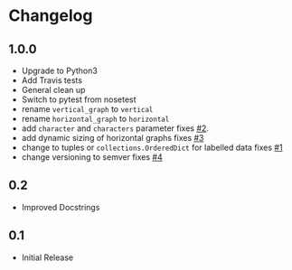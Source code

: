 # Changelog

## 1.0.0

* Upgrade to Python3
* Add Travis tests
* General clean up
* Switch to pytest from nosetest
* rename `vertical_graph` to `vertical`
* rename `horizontal_graph` to `horizontal`
* add `character` and `characters` parameter fixes [#2](https://github.com/markeganfuller/pytextgraph/issues/2).
* add dynamic sizing of horizontal graphs fixes [#3](https://github.com/markeganfuller/pytextgraph/issues/3)
* change to tuples or `collections.OrderedDict` for labelled data fixes [#1](https://github.com/markeganfuller/pytextgraph/issues/1)
* change versioning to semver fixes [#4](https://github.com/markeganfuller/pytextgraph/issues/4)

## 0.2

* Improved Docstrings

## 0.1

* Initial Release
